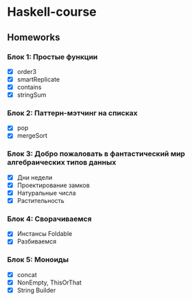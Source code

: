 # Haskell-course
## Homeworks
### Блок 1: Простые функции
- [x] order3
- [x] smartReplicate
- [x] contains
- [x] stringSum

### Блок 2: Паттерн-мэтчинг на списках
- [x] pop
- [x] mergeSort

### Блок 3: Добро пожаловать в фантастический мир алгебраических типов данных
- [x] Дни недели
- [x] Проектирование замков
- [x] Натуральные числа
- [x] Растительность

### Блок 4: Сворачиваемся
- [x] Инстансы Foldable
- [x] Разбиваемся

### Блок 5: Моноиды
- [x] concat
- [x] NonEmpty, ThisOrThat
- [x] String Builder
